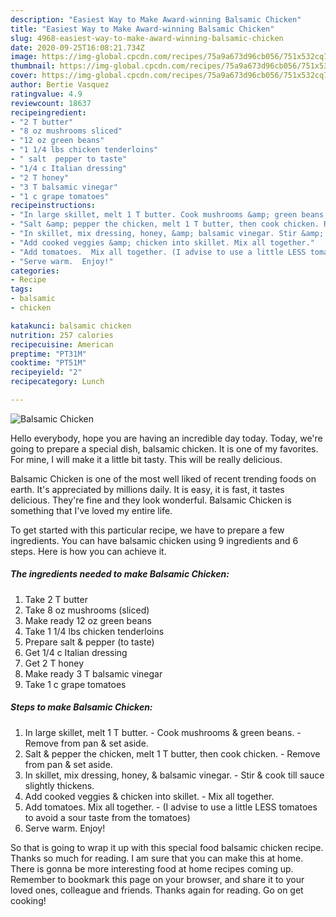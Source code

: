 ```yaml
---
description: "Easiest Way to Make Award-winning Balsamic Chicken"
title: "Easiest Way to Make Award-winning Balsamic Chicken"
slug: 4968-easiest-way-to-make-award-winning-balsamic-chicken
date: 2020-09-25T16:08:21.734Z
image: https://img-global.cpcdn.com/recipes/75a9a673d96cb056/751x532cq70/balsamic-chicken-recipe-main-photo.jpg
thumbnail: https://img-global.cpcdn.com/recipes/75a9a673d96cb056/751x532cq70/balsamic-chicken-recipe-main-photo.jpg
cover: https://img-global.cpcdn.com/recipes/75a9a673d96cb056/751x532cq70/balsamic-chicken-recipe-main-photo.jpg
author: Bertie Vasquez
ratingvalue: 4.9
reviewcount: 18637
recipeingredient:
- "2 T butter"
- "8 oz mushrooms sliced"
- "12 oz green beans"
- "1 1/4 lbs chicken tenderloins"
- " salt  pepper to taste"
- "1/4 c Italian dressing"
- "2 T honey"
- "3 T balsamic vinegar"
- "1 c grape tomatoes"
recipeinstructions:
- "In large skillet, melt 1 T butter. Cook mushrooms &amp; green beans. Remove from pan &amp; set aside."
- "Salt &amp; pepper the chicken, melt 1 T butter, then cook chicken. Remove from pan &amp; set aside."
- "In skillet, mix dressing, honey, &amp; balsamic vinegar. Stir &amp; cook till sauce slightly thickens."
- "Add cooked veggies &amp; chicken into skillet. Mix all together."
- "Add tomatoes.  Mix all together. (I advise to use a little LESS tomatoes to avoid a sour taste from the tomatoes)"
- "Serve warm.  Enjoy!"
categories:
- Recipe
tags:
- balsamic
- chicken

katakunci: balsamic chicken 
nutrition: 257 calories
recipecuisine: American
preptime: "PT31M"
cooktime: "PT51M"
recipeyield: "2"
recipecategory: Lunch

---
```



![Balsamic Chicken](https://img-global.cpcdn.com/recipes/75a9a673d96cb056/751x532cq70/balsamic-chicken-recipe-main-photo.jpg)

Hello everybody, hope you are having an incredible day today. Today, we're going to prepare a special dish, balsamic chicken. It is one of my favorites. For mine, I will make it a little bit tasty. This will be really delicious.



Balsamic Chicken is one of the most well liked of recent trending foods on earth. It's appreciated by millions daily. It is easy, it is fast, it tastes delicious. They're fine and they look wonderful. Balsamic Chicken is something that I've loved my entire life.


To get started with this particular recipe, we have to prepare a few ingredients. You can have balsamic chicken using 9 ingredients and 6 steps. Here is how you can achieve it.

<!--inarticleads1-->

##### The ingredients needed to make Balsamic Chicken:

1. Take 2 T butter
1. Take 8 oz mushrooms (sliced)
1. Make ready 12 oz green beans
1. Take 1 1/4 lbs chicken tenderloins
1. Prepare  salt &amp; pepper (to taste)
1. Get 1/4 c Italian dressing
1. Get 2 T honey
1. Make ready 3 T balsamic vinegar
1. Take 1 c grape tomatoes




<!--inarticleads2-->

##### Steps to make Balsamic Chicken:

1. In large skillet, melt 1 T butter. - Cook mushrooms &amp; green beans. - Remove from pan &amp; set aside.
1. Salt &amp; pepper the chicken, melt 1 T butter, then cook chicken. - Remove from pan &amp; set aside.
1. In skillet, mix dressing, honey, &amp; balsamic vinegar. - Stir &amp; cook till sauce slightly thickens.
1. Add cooked veggies &amp; chicken into skillet. - Mix all together.
1. Add tomatoes.  Mix all together. - (I advise to use a little LESS tomatoes to avoid a sour taste from the tomatoes)
1. Serve warm.  Enjoy!




So that is going to wrap it up with this special food balsamic chicken recipe. Thanks so much for reading. I am sure that you can make this at home. There is gonna be more interesting food at home recipes coming up. Remember to bookmark this page on your browser, and share it to your loved ones, colleague and friends. Thanks again for reading. Go on get cooking!
